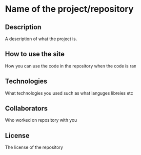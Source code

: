 # Name of the project/repository

## Description

A description of what the project is.

## How to use the site

How you can use the code in the repository when the code is ran

## Technologies

What technologies you used such as what languges libreies etc

## Collaborators

Who worked on repository with you

## License

The license of the repository